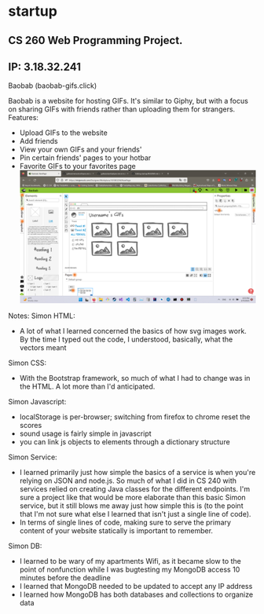 # startup
CS 260 Web Programming Project.
------------------------
IP: 3.18.32.241
---------------------
Baobab (baobab-gifs.click)

Baobab is a website for hosting GIFs. It's similar to Giphy, but with a focus on sharing GIFs with friends rather than uploading them for strangers.
Features:
- Upload GIFs to the website
- Add friends
- View your own GIFs and your friends'
- Pin certain friends' pages to your hotbar
- Favorite GIFs to your favorites page
![mockup](ninjamock.png)

Notes:
Simon HTML:
- A lot of what I learned concerned the basics of how svg images work. By the time I typed out the code, I understood, basically, what the vectors meant

Simon CSS:
- With the Bootstrap framework, so much of what I had to change was in the HTML. A lot more than I'd anticipated.

Simon Javascript:
- localStorage is per-browser; switching from firefox to chrome reset the scores
- sound usage is fairly simple in javascript
- you can link js objects to elements through a dictionary structure

Simon Service:
- I learned primarily just how simple the basics of a service is when you're relying on JSON and node.js. So much of what I did in CS 240 with services relied on creating Java classes for the different endpoints. I'm sure a project like that would be more elaborate than this basic Simon service, but it still blows me away just how simple this is (to the point that I'm not sure what else I learned that isn't just a single line of code).
- In terms of single lines of code, making sure to serve the primary content of your website statically is important to remember.

Simon DB:
- I learned to be wary of my apartments Wifi, as it became slow to the point of nonfunction while I was bugtesting my MongoDB access 10 minutes before the deadline
- I learned that MongoDB needed to be updated to accept any IP address
- I learned how MongoDB has both databases and collections to organize data
